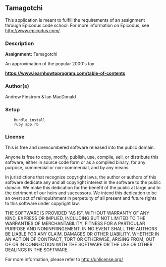 ## Tamagotchi ##

This application is meant to fulfill the requirements of an assignment through Epicodus code school. For more information on Epicodus, see <http://www.epicodus.com/>.

### Description ###

**Assignment:** Tamagotchi

An approximation of the popular 2000's toy

**<https://www.learnhowtoprogram.com/table-of-contents>**

### Author(s) ###

Andrew Finstrom & Ian MacDonald

### Setup ###
```
    bundle install
    ruby app.rb
```

### License ###
This is free and unencumbered software released into the public domain.

Anyone is free to copy, modify, publish, use, compile, sell, or
distribute this software, either in source code form or as a compiled
binary, for any purpose, commercial or non-commercial, and by any
means.

In jurisdictions that recognize copyright laws, the author or authors
of this software dedicate any and all copyright interest in the
software to the public domain. We make this dedication for the benefit
of the public at large and to the detriment of our heirs and
successors. We intend this dedication to be an overt act of
relinquishment in perpetuity of all present and future rights to this
software under copyright law.

THE SOFTWARE IS PROVIDED "AS IS", WITHOUT WARRANTY OF ANY KIND,
EXPRESS OR IMPLIED, INCLUDING BUT NOT LIMITED TO THE WARRANTIES OF
MERCHANTABILITY, FITNESS FOR A PARTICULAR PURPOSE AND NONINFRINGEMENT.
IN NO EVENT SHALL THE AUTHORS BE LIABLE FOR ANY CLAIM, DAMAGES OR
OTHER LIABILITY, WHETHER IN AN ACTION OF CONTRACT, TORT OR OTHERWISE,
ARISING FROM, OUT OF OR IN CONNECTION WITH THE SOFTWARE OR THE USE OR
OTHER DEALINGS IN THE SOFTWARE.

For more information, please refer to <http://unlicense.org/>
